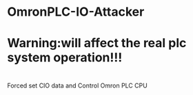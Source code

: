 # OmronPLC-IO-Attacker
# Warning:will affect the real plc system operation!!!
#
Forced set CIO data and Control Omron PLC CPU
